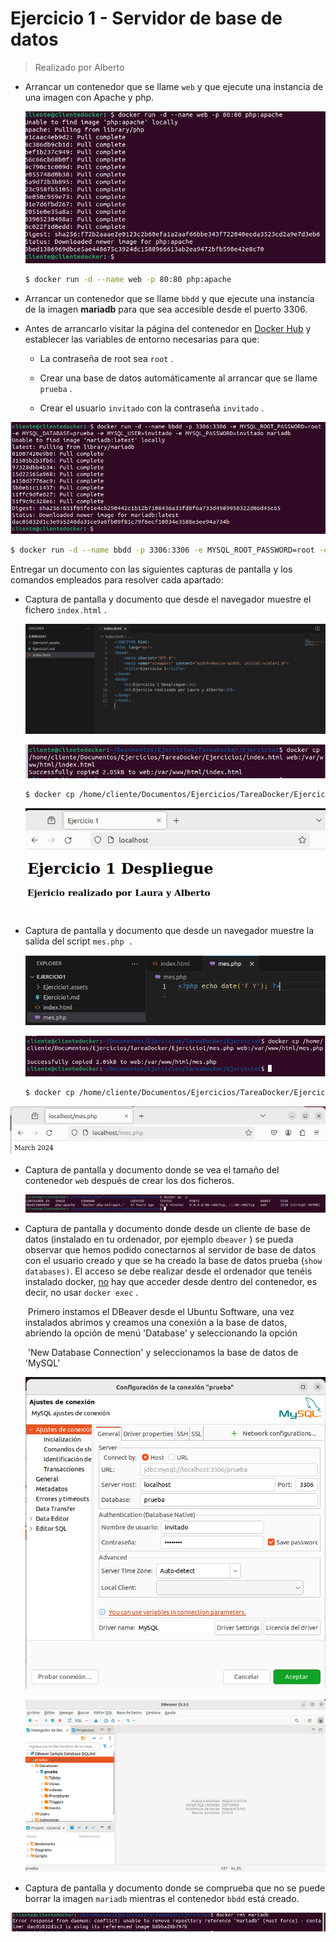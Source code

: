 # Ejercicio 1   - Servidor de base de datos

> Realizado por Alberto 

- Arrancar un contenedor que se llame `web` y que ejecute una instancia de una imagen con Apache y php.

  ![image-20240228110443285](./Ejercicio1.assets/image-20240228110443285.png)

  

  ```bash
  $ docker run -d --name web -p 80:80 php:apache
  ```

- Arrancar un contenedor que se llame `bbdd` y que ejecute una instancia de la imagen **mariadb** para que sea accesible desde el puerto 3306.

- Antes de arrancarlo visitar la página del contenedor en <u>Docker Hub</u> y establecer las variables de entorno necesarias para que:

  - La contraseña de root sea `root` .

  - Crear una base de datos automáticamente al arrancar que se llame `prueba` .

  - Crear el usuario `invitado` con la contraseña `invitado` .

![image-20240228110943212](./Ejercicio1.assets/image-20240228110943212.png)

```bash
$ docker run -d --name bbdd -p 3306:3306 -e MYSQL_ROOT_PASSWORD=root -e MYSQL_DATABASE=prueba -e MYSQL_USER=invitado -e MYSQL_PASSWORD=invitado mariadb
```

Entregar un documento con las siguientes capturas de pantalla y los comandos empleados para
resolver cada apartado:

- Captura de pantalla y documento que desde el navegador muestre el fichero `index.html` .

  ![image-20240301093220988](./Ejercicio1.assets/image-20240301093220988.png) 

  ![image-20240301095110088](./Ejercicio1.assets/image-20240301095110088.png)

  ```bash 
  $ docker cp /home/cliente/Documentos/Ejercicios/TareaDocker/Ejercicio1/index.html web:/var/www/html/index.html
  ```

  ![image-20240301095531966](./Ejercicio1.assets/image-20240301095531966.png)

- Captura de pantalla y documento que desde un navegador muestre la salida del script `mes.php .`

  ![image-20240301095742104](./Ejercicio1.assets/image-20240301095742104.png)

  ![image-20240301095902303](./Ejercicio1.assets/image-20240301095902303.png)

  ```bash
  $ docker cp /home/cliente/Documentos/Ejercicios/TareaDocker/Ejercicio1/mes.php web:/var/www/html/mes.php 
  ```

![image-20240301100152711](./Ejercicio1.assets/image-20240301100152711.png)

- Captura de pantalla y documento donde se vea el tamaño del contenedor `web` después de crear los dos ficheros.

  ![image-20240301100435538](./Ejercicio1.assets/image-20240301100435538.png)

- Captura de pantalla y documento donde desde un cliente de base de datos (instalado en tu ordenador, por ejemplo `dbeaver` ) se pueda observar que hemos podido conectarnos al servidor de base de datos con el usuario creado y que se ha creado la base de datos prueba (`show databases)`. El acceso se debe realizar desde el ordenador que tenéis instalado docker, <u>no</u> hay que acceder desde dentro del contenedor, es decir, no usar `docker exec` .

  ​	Primero instamos el DBeaver desde el Ubuntu Software, una vez instalados abrimos y creamos 	una conexión a la base de datos, abriendo la opción de menú 'Database' y seleccionando la opción 

  ​	'New Database Connection' y seleccionamos la base de datos de 'MySQL'

  ![image-20240301101727643](./Ejercicio1.assets/image-20240301101727643.png)

  ![image-20240301101633970](./Ejercicio1.assets/image-20240301101633970.png)

- Captura de pantalla y documento donde se comprueba que no se puede borrar la imagen `mariadb` mientras el contenedor `bbdd` está creado.


![image-20240301102222511](./Ejercicio1.assets/image-20240301102222511.png)
